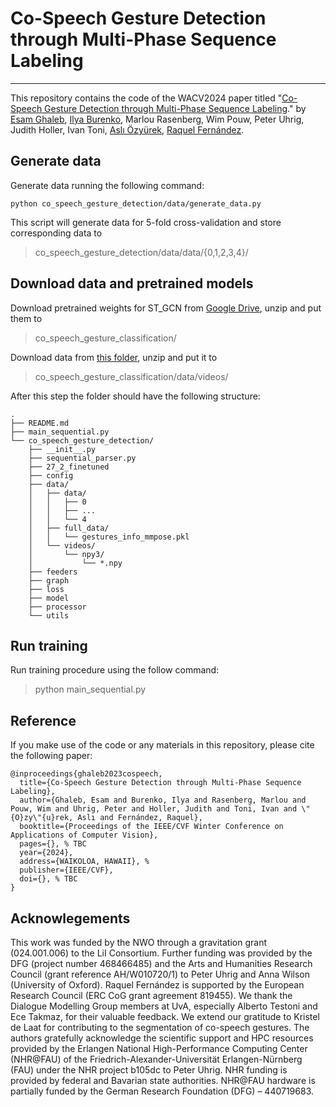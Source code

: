 # Co-Speech Gesture Detection through Multi-Phase Sequence Labeling
---

This repository contains the code of the WACV2024 paper titled "[Co-Speech Gesture Detection through Multi-Phase Sequence Labeling](https://github.com/EsamGhaleb/Multi-Phase-Gesture-Detection/blob/main/paper/GhalebEtAl-WACV2024.pdf)." by [Esam Ghaleb](https://esamghaleb.github.io/), [Ilya Burenko](https://www.linkedin.com/in/ilya-burenko-66313825/?originalSubdomain=ru), Marlou Rasenberg, Wim Pouw, Peter Uhrig, Judith Holler, Ivan Toni, [Aslı Özyürek](https://www.mpi.nl/people/ozyurek-asli), [Raquel Fernández](https://staff.fnwi.uva.nl/r.fernandezrovira/). 

## Generate data

Generate data running the following command:
```
python co_speech_gesture_detection/data/generate_data.py
```

This script will generate data for 5-fold cross-validation and store corresponding data to
> co_speech_gesture_detection/data/data/{0,1,2,3,4}/

## Download data and pretrained models

Download pretrained weights for ST_GCN from [Google Drive](https://drive.google.com/file/d/1uC08qBFpYQ7OgXqyVukJsSiEkCsIEnv8/view?usp=sharing), unzip and put them to 
> co_speech_gesture_classification/

Download data from [this folder](https://drive.google.com/file/d/1NvDsff325caHbM_1wGW72PHY8BCDsCXs/view?usp=sharing), unzip and put it to
> co_speech_gesture_classification/data/videos/

After this step the folder should have the following structure:

```
.
├── README.md
├── main_sequential.py
└── co_speech_gesture_detection/
    ├── __init__.py
    ├── sequential_parser.py
    ├── 27_2_finetuned
    ├── config
    ├── data/
    │   ├── data/
    │   │   ├── 0
    │   │   ├── ...
    │   │   └── 4
    │   ├── full_data/
    │   │   └── gestures_info_mmpose.pkl
    │   └── videos/
    │       └── npy3/
    │           └── *.npy
    ├── feeders
    ├── graph
    ├── loss
    ├── model
    ├── processor
    └── utils
```

## Run training

Run training procedure using the follow command:

> python main_sequential.py

## Reference
If you make use of the code or any materials in this repository, please cite the following paper:
```
@inproceedings{ghaleb2023cospeech,
  title={Co-Speech Gesture Detection through Multi-Phase Sequence Labeling},
  author={Ghaleb, Esam and Burenko, Ilya and Rasenberg, Marlou and Pouw, Wim and Uhrig, Peter and Holler, Judith and Toni, Ivan and \"{O}zy\"{u}rek, Aslı and Fernández, Raquel},
  booktitle={Proceedings of the IEEE/CVF Winter Conference on Applications of Computer Vision},
  pages={}, % TBC
  year={2024},
  address={WAIKOLOA, HAWAII}, % 
  publisher={IEEE/CVF}, 
  doi={}, % TBC
}

```
## Acknowlegements
This work was funded by the NWO through a gravitation grant (024.001.006) to the LiI Consortium.
Further funding was provided by the DFG (project number 468466485) and the Arts and Humanities Research Council (grant reference AH/W010720/1) to Peter Uhrig and Anna Wilson (University of Oxford). Raquel Fernández is supported by the European Research Council (ERC CoG grant agreement 819455).
We thank the Dialogue Modelling Group members at UvA, especially Alberto Testoni and Ece Takmaz, for their valuable feedback. We extend our gratitude to Kristel de Laat for contributing to the segmentation of co-speech gestures.
The authors gratefully acknowledge the scientific support and HPC resources provided by the Erlangen National High-Performance Computing Center (NHR@FAU) of the Friedrich-Alexander-Universität Erlangen-Nürnberg (FAU) under the NHR project b105dc to Peter Uhrig. NHR funding is provided by federal and Bavarian state authorities. NHR@FAU hardware is partially funded by the German Research Foundation (DFG) – 440719683.
